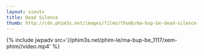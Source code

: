 ```yaml
---
layout: sieutv
title: Dead Silence
thumb: http://cdn.phim3s.net/images/films/thumb/ma-bup-be-dead-silence-2007.jpg
---
```

{% include jwpadv src='//phim3s.net/phim-le/ma-bup-be_1117/xem-phim//video.mp4' %}